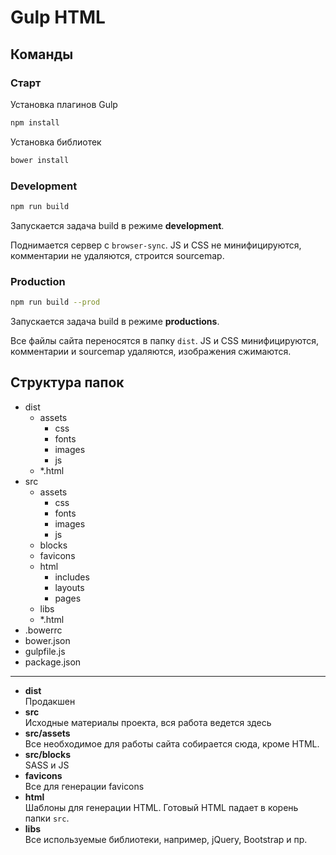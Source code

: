 # Gulp HTML

## Команды

### Старт

Установка плагинов Gulp
```bash
npm install
```

Установка библиотек
```bash
bower install 
```

### Development

```bash
npm run build
```
Запускается задача build в режиме __development__. 

Поднимается сервер с `browser-sync`. JS и CSS не минифицируются, комментарии не удаляются, строится sourcemap.

### Production

```bash
npm run build --prod
```
Запускается задача build в режиме __productions__. 

Все файлы сайта переносятся в папку `dist`. JS и CSS минифицируются, комментарии и sourcemap удаляются, изображения сжимаются. 

## Структура папок

* dist
    * assets  
        * css  
        * fonts  
        * images  
        * js
    * *.html  
* src
    * assets  
        * css  
        * fonts  
        * images  
        * js  
    * blocks
    * favicons
    * html
        * includes
        * layouts
        * pages
    * libs  
    * *.html
* .bowerrc
* bower.json
* gulpfile.js
* package.json

---

* __dist__  
Продакшен  
* __src__  
Исходные материалы проекта, вся работа ведется здесь  
* __src/assets__  
Все необходимое для работы сайта собирается сюда, кроме HTML.
* __src/blocks__  
SASS и JS
* __favicons__  
Все для генерации favicons
* __html__  
Шаблоны для генерации HTML. Готовый HTML падает в корень папки `src`.
* __libs__  
Все используемые библиотеки, например, jQuery, Bootstrap и пр.
